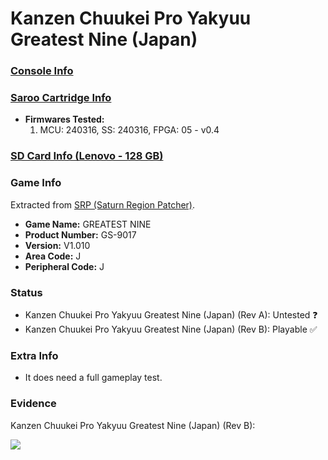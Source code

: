 # Kanzen Chuukei Pro Yakyuu Greatest Nine (Japan)

### [Console Info](../../../../../Info/Consoles/VA13/README.md)

### [Saroo Cartridge Info](../../../../../Info/Cartridges/RetroGameParadiseStore/1.32F/README.md)

- <b>Firmwares Tested:</b>
  1. MCU: 240316, SS: 240316, FPGA: 05 - v0.4

### [SD Card Info (Lenovo - 128 GB)](../../../../../Info/SdCards/Lenovo/128GB/fat32/README.md)

### Game Info

Extracted from [SRP (Saturn Region Patcher)](https://segaxtreme.net/resources/saturn-region-patcher.81/download).

- <b>Game Name:</b> GREATEST NINE
- <b>Product Number:</b> GS-9017
- <b>Version:</b> V1.010
- <b>Area Code:</b> J
- <b>Peripheral Code:</b> J

### Status

- Kanzen Chuukei Pro Yakyuu Greatest Nine (Japan) (Rev A): Untested :question:
- Kanzen Chuukei Pro Yakyuu Greatest Nine (Japan) (Rev B): Playable :white_check_mark:

### Extra Info

- It does need a full gameplay test.

### Evidence

Kanzen Chuukei Pro Yakyuu Greatest Nine (Japan) (Rev B):

[![](https://img.youtube.com/vi/pjAbSwRvgVY/0.jpg)](https://www.youtube.com/watch?v=pjAbSwRvgVY)
